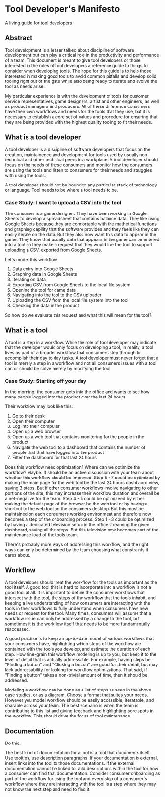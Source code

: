 # Tool Developer's Manifesto
A living guide for tool developers

## Abstract
Tool development is a lesser talked about discipline of software development but can play a critical role in the productivity and performance
of a team. This document is meant to give tool developers or those interested in the roles of tool developers a reference guide to things to
consider when developing tools. The hope for this guide is to help those interested in making good tools to avoid common pitfalls and develop
solid tooling right out of the gate while also being ready to iterate and evolve the tool as needs arise.

My particular experience is with the development of tools for customer service representatives, game designers, artist and other engineers, as well
as product managers and producers. All of these difference consumers have their own workflows and needs for the tools that they use, but it is necessary
to establish a core set of values and procedure for ensuring that they are being provided with the highest quality tooling to fit their needs.

## What is a tool developer
A tool developer is a discipline of software developers that focus on the creation, maintainence and development for tools used by usually non-technical
and other technical peers in a workplace. A tool developer should focus on the needs of these consumers and monitor how the consumers are using the tools
and listen to consumers for their needs and struggles with using the tools. 

A tool developer should not be bound to any particular stack of technology or language. Tool needs to be where a tool needs to be. 

### Case Study: I want to upload a CSV into the tool
The consumer is a game designer. They have been working in Google Sheets to develop a spreadsheet that contains balance data. They like using Google Sheets because 
they are comfortable with the mathetical functions and graphing capility that the software provides and they feels like they can easily iterate on the data. But they also
now want this data to appear in the game. They know that usually data that appears in the game can be entered into a tool so they make a request that they would like the tool
to support uploading a CSV, exported from Google Sheets.

Let's model this workflow
1. Data entry into Google Sheets
2. Graphing data in Google Sheets
3. Iterating on data
4. Exporting CSV from Google Sheets to the local file system
5. Opening the tool for game data
6. Navigating into the tool to the CSV uploader
7. Uploading the CSV from the local file system into the tool
8. Checking the data in the product

So how do we evaluate this request and what this will mean for the tool?

## What is a tool
A tool is a step in a workflow. While the role of tool developer may indicate that the developer would only focus on developing a tool, in reality, a tool lives
as part of a broader workflow that consumers step through to accomplish their day to day tasks. A tool developer must never forget that a tool is merely
a step in a workflow and not all consumers issues with a tool can or should be solve merely by modifying the tool

### Case Study: Starting off your day
In the morning, the consumer gets into the office and wants to see how many people logged into the product over the last 24 hours

Their workflow may look like this:
1. Go to their desk
2. Open their computer
3. Log into their computer
4. Open up a web browser
5. Open up a web tool that contains monitoring for the people in the product
6. Navigate the web tool to a dashboard that contains the number of people that that have logged into the product
7. Filter the dashboard for that last 24 hours

Does this workflow need optimization? Where can we optimize the workflow?
Maybe. It should be an active discussion with your team about whether this workflow should be improved.
Step 5 - 7 could be optimized by making the main page for the web tool be the last 24 hours dashbaord view, saving 3 steps. But if other consumer workflows involve
navigating to other portions of the site, this may increase their workflow duration and overall be a net-negative for the team.
Step 4 - 5 could be optimizeed by either making the default page of the browser be the web tool or by having a shortcut to the web tool on the consumers desktop. But this must be maintained on each consumers
working environment and therefore now becomes a step of the onboarding process.
Step 1 - 3 could be optimized by having a dedicated television setup in the office streaming the given dashboard, saving all the steps. But this television now becomes part of the
maintenance load of the tools team.

There's probably more ways of addressing this workflow, and the right ways can only be determined by the team choosing what constraints it cares about.

## Workflow
A tool developer should treat the workflow for the tools as important as the tool itself. A good tool that is hard to incorporate into a workflow is not a good tool at all. It is important to define the consumer
workflows that intersect with the tool, the steps of the workflow that the tools inhabit, and keeping a live understanding of how consumers are interacting with the tools in their workflows to 
fully understand when consumers have new needs or request for the tool. Many times, consumers will assume that a workflow issue can only be addressed by a change to the tool, but sometimes it is the workflow itself
that needs to be more fundamentally reaccessed. 

A good practise is to keep an up-to-date model of various workflows that your consumers have, highlighting which steps of the workflow are contained with the tools you develop, and estimate the duration of each step.
How fine-grain this workflow modeling is up to you, but keep it to the level of detail that is actually addressable. For example, having steps be "Finding a button" and "Clicking a button" are good for their detail, but 
may lack addressability for looking for workflow optimizations. That said, if "Finding a button" takes a non-trivial amount of time, then it should be addressed.

Modeling a workflow can be done as a list of steps as seen in the above case studies, or as a diagram. Choose a format that suites your needs. However you model workflow should be easily accessible, iteratable,
and sharable across your team. The best scenario is when the team is contributing to this list and giving feedback and highlighting sore spots in the workflow. This should drive the focus of tool
maintenance.

## Documentation
Do this.

The best kind of documentation for a tool is a tool that documents itself. Use tooltips, use description paragraphs. If your documentation is external, insert links into the tool to those documentations. If the external documentation cannot be linked to, add descriptions within the tool for how a consumer can find that documentation. Consider consumer onboarding as part of the workflow for using the tool and every step of a consumer's workflow where they are interacting with the tool is a step where they may not know the next step and need to find it.
